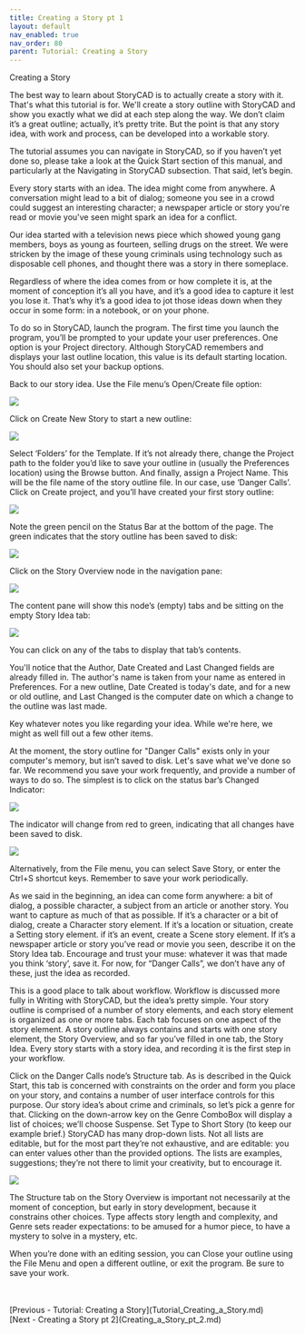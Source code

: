 ```yaml
---
title: Creating a Story pt 1
layout: default
nav_enabled: true
nav_order: 80
parent: Tutorial: Creating a Story
---
```


Creating a Story



The best  way to learn about StoryCAD is to actually create a story with it.  That's what this tutorial is for.  We'll create a story outline with StoryCAD and show you exactly what we did at each step along the way. We don’t claim it’s a great outline; actually, it’s pretty trite. But the point is that any story idea, with work and process, can be developed into a workable story.

The tutorial assumes you can navigate in StoryCAD, so if you haven’t yet done so, please take a look at the Quick Start  section of this manual, and particularly at the Navigating in StoryCAD subsection. That  said, let’s begin.

Every story starts with an idea. The idea might come from anywhere.  A conversation might lead to a bit of dialog; someone you see in a crowd could suggest an interesting character; a newspaper article or story you're read or movie you've seen might spark an idea for a conflict.  

Our idea started with a television news piece which showed young gang members, boys as young as fourteen, selling drugs on the street.  We were stricken by the image of these young criminals using technology such as disposable cell phones, and thought there was a story in there someplace.

Regardless of where the idea comes from or how complete it is, at the moment of conception it’s all you have, and it’s a good idea to capture it lest you lose it. That’s why it’s a good idea to jot those ideas down when they occur in some form: in a notebook, or on your phone. 

To do so in StoryCAD, launch the program. The first time you launch the program, you’ll be prompted to your update your user preferences. One option is your Project directory. Although StoryCAD remembers and displays your last outline location, this value is its default starting location.  You should also set your backup options. 

Back to our story idea. Use the File menu’s  Open/Create file option:

![](File-Open-Dialog-1.png)

Click on Create New Story to start a new outline:

![](Create-New-Story-Dialog.png)

Select ‘Folders’ for the Template. If it’s not already there, change the Project path to the folder you’d like to save your outline in (usually the Preferences location) using the Browse button. And finally, assign a Project Name. This will be the file name of the story outline file. In our case, use ‘Danger Calls’. Click on Create project, and you’ll have created your first story outline:

![](Danger-Calls-New-Story-Outline.png)

Note the green pencil on the Status Bar at the bottom of the page. The green indicates that the story outline has been saved to disk:

![](Tutorial-1-Danger-Calls-on-Disk.png)

Click on the  Story Overview node in the navigation pane:

![](Tutorial-1-Story-Overvew-Node.png)

The content pane will show this node’s (empty) tabs and be sitting on the empty Story Idea tab:

![](Tutorial-1-Empty-Story-Idea-Tab.png)

You can click on any of the tabs to display that tab’s contents.

You'll notice that the Author, Date Created and Last Changed fields are already filled in.  The author's name is taken from your name as entered in Preferences. For a new outline, Date Created is today's date, and for a new or old outline, and Last Changed is the computer date on which a change to the outline was last made. 

Key whatever notes you like regarding your idea. While we're here, we might as well fill out a few other items. 

At the moment, the story outline for "Danger Calls" exists only in your computer's memory, but isn’t saved to disk.  Let's save what we've done so far.  We recommend you save your work frequently, and provide a number of ways to do so.  The simplest is to click on the status bar’s Changed Indicator:

![](Tutorial-1-Changed-Indicator-(Red).png)

The indicator will change from red to green, indicating that all changes have been saved to disk.

![](Changed-Indicator-1.png)

Alternatively, from the File menu, you can select Save Story, or enter the Ctrl+S shortcut keys.  Remember to save your work periodically.

As we said in the beginning, an idea can come form anywhere: a bit of dialog, a possible character, a subject from an article or another story. You want to capture as much of that as possible. If it’s a character or a bit of dialog, create a Character story element. If it’s a location or situation, create a Setting story element. if it’s an event, create a Scene story element. If it’s a newspaper article or story you’ve read or movie you seen, describe it on the Story Idea tab. Encourage and trust your muse: whatever it was that made you think ‘story’, save it. For now, for “Danger Calls”, we don’t have any of these, just the idea as recorded.

This is a good place to talk about workflow. Workflow is discussed more fully in Writing with StoryCAD, but the idea’s pretty simple. Your story outline is comprised of a number of story elements, and each story element is organized as one or more tabs. Each tab focuses on one aspect of the story element. A story outline always contains and starts with one story element, the Story Overview, and so far you’ve filled in one tab, the Story Idea. Every story starts with a story idea, and recording it is the first step in your workflow.

Click on the Danger Calls node’s Structure tab. As is described in the Quick Start, this tab is concerned with constraints on the order and form you place on your story, and contains a number of user interface controls for this purpose. Our story idea’s about crime and criminals, so let’s pick a genre for that. Clicking on the down-arrow key on the Genre ComboBox will display a list of choices; we’ll choose Suspense.  Set Type to Short Story (to keep our example brief.) StoryCAD has many drop-down lists. Not all lists are editable, but for the most part they’re not exhaustive, and  are editable: you can enter values other than the provided options. The lists are examples, suggestions; they’re not there to limit your creativity, but to encourage it. 

![](Tutorial-1-Empty-Struture-Tab.png)


The Structure tab on the Story Overview is important not necessarily at the moment of conception, but early in story development, because it constrains other choices. Type affects story length and complexity, and Genre sets reader expectations: to be amused for a humor piece, to have a mystery to solve in a mystery, etc.

When you’re done with an editing session, you can Close your outline using the File Menu and open a different outline, or exit the program. Be sure to save your work.






 <br/>
 <br/>
[Previous - Tutorial: Creating a Story](Tutorial_Creating_a_Story.md) <br/>
[Next - Creating a Story pt 2](Creating_a_Story_pt_2.md) <br/>
